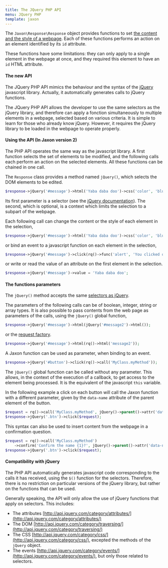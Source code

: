 ```yaml
---
title: The JQuery PHP API
menu: JQuery PHP
template: jaxon
---
```


The `Jaxon\Response\Response` object provides functions to set [the content and the style of a webpage](/docs/response/webpage).
Each of these functions performs an action on an element identified by its `id` attribute.

These functions have some limitations: they can only apply to a single element in the webpage at once, and they required this element to have an `id` HTML attribute.

#### The new API

The JQuery PHP API mimics the behaviour and the syntax of the [jQuery](https://www.jquery.com) javascript library.
Actually, it automatically generates calls to jQuery functions.

The JQuery PHP API allows the developer to use the same selectors as the jQuery library, and therefore can apply a fonction simultaneously to multiple elements in a webpage, selected based on various criteria.
It is simple to learn for those who already know jQuery. However, it requires the jQuery library to be loaded in the webpage to operate properly.

#### Using the API (In Jaxon version 2)

The PHP API operates the same way as the javascript library.
A first function selects the set of elements to be modified, and the following calls each perform an action on the selected elements.
All these functions can be chained in one call.

The `Response` class provides a method named `jQuery()`, which selects the DOM elements to be edited.

```php
$response->jQuery('#message')->html('Yaba daba doo')->css('color', 'blue');
```

Its first parameter is a selector (see the [jQuery documentation](http://api.jquery.com/jQuery/)).
The second, which is optional, is a context which limits the selection to a subpart of the webpage.

Each following call can change the content or the style of each element in the selection,

```php
$response->jQuery('#message')->html('Yaba daba doo')->css('color', 'blue');
```

or bind an event to a javascript function on each element in the selection,

```php
$response->jQuery('#message')->click(rq()->func('alert', 'You clicked on the message'));
```

or write or read the value of an attribute on the first element in the selection.

```php
$response->jQuery('#message')->value = 'Yaba daba doo';
```

#### The functions parameters

The `jQuery()` method accepts the same [selectors as jQuery](http://api.jquery.com/category/selectors/).

The parameters of the following calls can be of boolean, integer, string or array types.
It is also possible to pass contents from the web page as parameters of the calls, using the `jQuery()` global function,

```php
$response->jQuery('#message')->html(jQuery('#message2')->html());
```

or the [request factory](/docs/requests/factory).

```php
$response->jQuery('#message')->html(rq()->html('message2'));
```

A Jaxon function can be used as parameter, when binding to an event.

```php
$response->jQuery('#button')->click(rq()->call('MyClass.myMethod'));
```

The `jQuery()` global function can be called without any parameter.
This allows, in the context of the execution of a callback, to get access to the element being processed. It is the equivalent of the javascript `this` variable.

In the following example a click on each button will call the Jaxon function with a different parameter, given by the `data-name` attribute of the parent element of the button.

```php
$request = rq()->call('MyClass.myMethod', jQuery()->parent()->attr('data-name'));
$response->jQuery('.btn')->click($request);
```

This syntax can also be used to insert content from the webpage in a confirmation question.

```php
$request = rq()->call('MyClass.myMethod')
    ->confirm('Confirm the name {1}?', jQuery()->parent()->attr('data-name'));
$response->jQuery('.btn')->click($request);
```

#### Compatibility with jQuery

The PHP API automatically generates javascript code corresponding to the calls it has received, using the `$()` function for the selectors.
Therefore, there is no restriction on particular versions of the jQuery library, but rather on the functions that can be used.

Generally speaking, the API will only allow the use of jQuery functions that apply on selectors.
This includes:

- The attributes [http://api.jquery.com/category/attributes/](http://api.jquery.com/category/attributes/)
- The DOM [http://api.jquery.com/category/traversing/](http://api.jquery.com/category/traversing/)
- The CSS [http://api.jquery.com/category/css/](http://api.jquery.com/category/css/), excepted the methods of the `jQuery` object.
- The events [http://api.jquery.com/category/events/](http://api.jquery.com/category/events/), but only those related to selectors.
